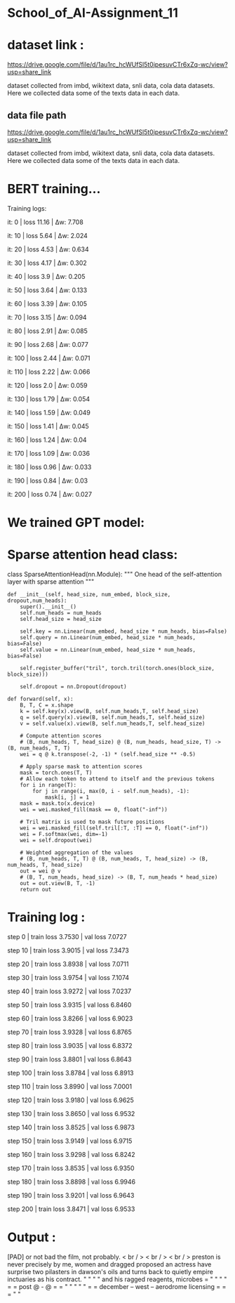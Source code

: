 # School_of_AI-Assignment_11


# dataset link : 

https://drive.google.com/file/d/1au1rc_hcWUfSl5t0ipesuvCTr6xZq-wc/view?usp=share_link

dataset collected from imbd, wikitext data, snli data, cola data datasets. Here we collected data some of the texts data in each data.

## data file path

https://drive.google.com/file/d/1au1rc_hcWUfSl5t0ipesuvCTr6xZq-wc/view?usp=share_link

dataset collected from imbd, wikitext data, snli data, cola data datasets. Here we collected data some of the texts data in each data.

# BERT training...

Training logs:

it: 0  | loss 11.16  | Δw: 7.708

it: 10  | loss 5.64  | Δw: 2.024

it: 20  | loss 4.53  | Δw: 0.634

it: 30  | loss 4.17  | Δw: 0.302

it: 40  | loss 3.9  | Δw: 0.205

it: 50  | loss 3.64  | Δw: 0.133

it: 60  | loss 3.39  | Δw: 0.105

it: 70  | loss 3.15  | Δw: 0.094

it: 80  | loss 2.91  | Δw: 0.085

it: 90  | loss 2.68  | Δw: 0.077

it: 100  | loss 2.44  | Δw: 0.071

it: 110  | loss 2.22  | Δw: 0.066

it: 120  | loss 2.0  | Δw: 0.059

it: 130  | loss 1.79  | Δw: 0.054

it: 140  | loss 1.59  | Δw: 0.049

it: 150  | loss 1.41  | Δw: 0.045

it: 160  | loss 1.24  | Δw: 0.04

it: 170  | loss 1.09  | Δw: 0.036

it: 180  | loss 0.96  | Δw: 0.033

it: 190  | loss 0.84  | Δw: 0.03

it: 200  | loss 0.74  | Δw: 0.027





# We trained GPT model:

# Sparse attention head class:
class SparseAttentionHead(nn.Module):
    """
    One head of the self-attention layer with sparse attention
    """

    def __init__(self, head_size, num_embed, block_size, dropout,num_heads):
        super().__init__()
        self.num_heads = num_heads
        self.head_size = head_size

        self.key = nn.Linear(num_embed, head_size * num_heads, bias=False)
        self.query = nn.Linear(num_embed, head_size * num_heads, bias=False)
        self.value = nn.Linear(num_embed, head_size * num_heads, bias=False)

        self.register_buffer("tril", torch.tril(torch.ones(block_size, block_size)))

        self.dropout = nn.Dropout(dropout)

    def forward(self, x):
        B, T, C = x.shape
        k = self.key(x).view(B, self.num_heads,T, self.head_size)
        q = self.query(x).view(B, self.num_heads,T, self.head_size)
        v = self.value(x).view(B, self.num_heads,T, self.head_size)

        # Compute attention scores
        # (B, num_heads, T, head_size) @ (B, num_heads, head_size, T) -> (B, num_heads, T, T)
        wei = q @ k.transpose(-2, -1) * (self.head_size ** -0.5)

        # Apply sparse mask to attention scores
        mask = torch.ones(T, T)
        # Allow each token to attend to itself and the previous tokens
        for i in range(T):
            for j in range(i, max(0, i - self.num_heads), -1):
                mask[i, j] = 1
        mask = mask.to(x.device)
        wei = wei.masked_fill(mask == 0, float("-inf"))

        # Tril matrix is used to mask future positions
        wei = wei.masked_fill(self.tril[:T, :T] == 0, float("-inf"))
        wei = F.softmax(wei, dim=-1)
        wei = self.dropout(wei)

        # Weighted aggregation of the values
        # (B, num_heads, T, T) @ (B, num_heads, T, head_size) -> (B, num_heads, T, head_size)
        out = wei @ v
        # (B, T, num_heads, head_size) -> (B, T, num_heads * head_size)
        out = out.view(B, T, -1)
        return out

# Training log :

step          0 | train loss 3.7530 | val loss 7.0727

step         10 | train loss 3.9015 | val loss 7.3473

step         20 | train loss 3.8938 | val loss 7.0711

step         30 | train loss 3.9754 | val loss 7.1074

step         40 | train loss 3.9272 | val loss 7.0237

step         50 | train loss 3.9315 | val loss 6.8460

step         60 | train loss 3.8266 | val loss 6.9023

step         70 | train loss 3.9328 | val loss 6.8765

step         80 | train loss 3.9035 | val loss 6.8372

step         90 | train loss 3.8801 | val loss 6.8643

step        100 | train loss 3.8784 | val loss 6.8913

step        110 | train loss 3.8990 | val loss 7.0001

step        120 | train loss 3.9180 | val loss 6.9625

step        130 | train loss 3.8650 | val loss 6.9532

step        140 | train loss 3.8525 | val loss 6.9873

step        150 | train loss 3.9149 | val loss 6.9715

step        160 | train loss 3.9298 | val loss 6.8242

step        170 | train loss 3.8535 | val loss 6.9350

step        180 | train loss 3.8898 | val loss 6.9946

step        190 | train loss 3.9201 | val loss 6.9643

step        200 | train loss 3.8471 | val loss 6.9533


# Output :

[PAD] or not bad the film, not probably. < br / > < br / > < br / > preston is never precisely by me, women and dragged proposed an actress have surprise two pilasters in dawson's oils and turns back to quietly empire inctuaries as his contract. " " " " and his ragged reagents, microbes = " " " " = = post @ - @ = = " " " " " = = december – west – aerodrome licensing = = = " "

